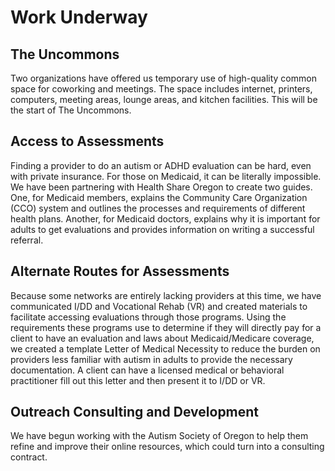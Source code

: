 # Work Underway
## The Uncommons
Two organizations have offered us temporary use of high-quality common space for coworking and meetings. The space includes internet, printers, computers, meeting areas, lounge areas, and kitchen facilities. This will be the start of The Uncommons.

## Access to Assessments
Finding a provider to do an autism or ADHD evaluation can be hard, even with private insurance. For those on Medicaid, it can be literally impossible. We have been partnering with Health Share Oregon to create two guides. One, for Medicaid members, explains the Community Care Organization (CCO) system and outlines the processes and requirements of different health plans. Another, for Medicaid doctors, explains why it is important for adults to get evaluations and provides information on writing a successful referral.

## Alternate Routes for Assessments
Because some networks are entirely lacking providers at this time, we have communicated I/DD and Vocational Rehab (VR) and created materials to facilitate accessing evaluations through those programs. Using the requirements these programs use to determine if they will directly pay for a client to have an evaluation and laws about Medicaid/Medicare coverage, we created a template Letter of Medical Necessity to reduce the burden on providers less familiar with autism in adults to provide the necessary documentation. A client can have a licensed medical or behavioral practitioner fill out this letter and then present it to I/DD or VR.

## Outreach Consulting and Development
We have begun working with the Autism Society of Oregon to help them refine and improve their online resources, which could turn into a consulting contract. 
